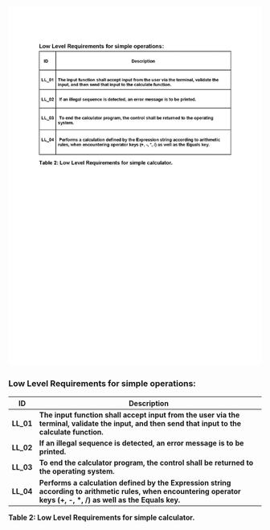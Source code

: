 ![alt text](https://github.com/99003572/Arya-Calculator/blob/main/1.%20Requirements/Detailed%20Requirements/Low%20Level%20Requirements/Simple%20operation/1.C%20Low%20Level%20Requirements%20for%20Simple%20Operations.jpg)
### **Low Level Requirements for simple operations:**

|   **ID** | **Description** |
| --- | --- |
| **LL\_01** | **The input function shall accept input from the user via the terminal, validate the input, and then send that input to the calculate function.** |
| **LL\_02** | **If an illegal sequence is detected, an error message is to be printed.** |
| **LL\_03** | **To end the calculator program, the control shall be returned to the operating system.** |
| **LL\_04** | **Performs a calculation defined by the Expression string according to arithmetic rules, when encountering operator keys (+, -, \*, /) as well as the Equals key.** |

**Table 2: Low Level Requirements for simple calculator.**
